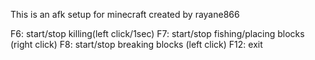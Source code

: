 This is an afk setup for minecraft created by rayane866

F6: start/stop killing(left click/1sec) 
F7: start/stop fishing/placing blocks (right click) 
F8: start/stop breaking blocks (left click) 
F12: exit 
